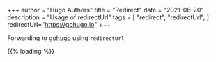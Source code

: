 +++
author = "Hugo Authors"
title = "Redirect"
date = "2021-06-20"
description = "Usage of redirectUrl"
tags = [
    "redirect", "redirectUrl",
]
redirectUrl="https://gohugo.io"
+++

Forwarding to [gohugo](https://gohugo.io) using `redirectUrl`

{{% loading %}}